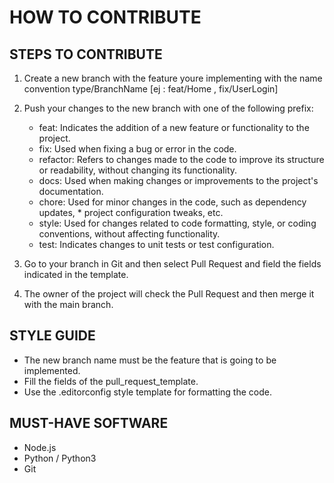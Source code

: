 # HOW TO CONTRIBUTE

## STEPS TO CONTRIBUTE

1. Create a new branch with the feature youre implementing with the name convention type/BranchName [ej : feat/Home , fix/UserLogin]
2. Push your changes to the new branch with one of the following prefix:
    * feat: Indicates the addition of a new feature or functionality to the project.
    * fix: Used when fixing a bug or error in the code.
    * refactor: Refers to changes made to the code to improve its structure or readability, without changing its functionality.
    * docs: Used when making changes or improvements to the project's documentation.
    * chore: Used for minor changes in the code, such as dependency updates, * project configuration tweaks, etc.
    * style: Used for changes related to code formatting, style, or coding conventions, without affecting functionality.
    * test: Indicates changes to unit tests or test configuration.

4. Go to your branch in Git and then select Pull Request and field the fields indicated in the template.
5. The owner of the project will check the Pull Request and then merge it with the main branch.

## STYLE GUIDE

* The new branch name must be the feature that is going to be implemented.
* Fill the fields of the pull_request_template.
* Use the .editorconfig style template for formatting the code.

## MUST-HAVE SOFTWARE

* Node.js
* Python / Python3
* Git
